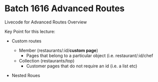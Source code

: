 # Batch 1616 Advanced Routes

Livecode for Advanced Routes Overview

Key Point for this lecture:

- Custom routes
    - Member (restaurants/:id/**custom page**)
        - Pages that belong to a particular object (i.e. restaurant/:id/chef
    - Collection (restaurants/top)
        - Customer pages that do not require an id (i.e. a list etc)
     
- Nested Roues
